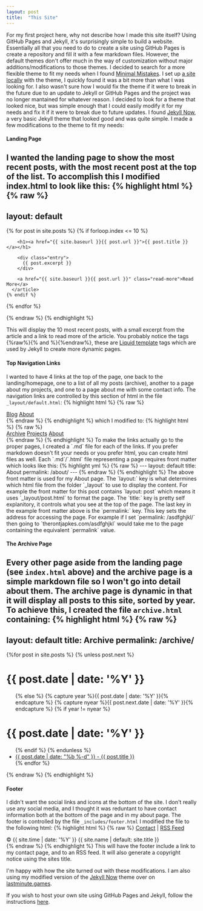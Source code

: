 ```yaml
---
layout: post
title:  "This Site"
---
```

For my first project here, why not describe how I made this site itself? Using GitHub Pages and Jekyll, it's surprisingly simple to build a website. Essentially all that you need to do to create a site using GitHub Pages is create a repository and fill it with a few markdown files. However, the default themes don't offer much in the way of customization without major additions/modifications to those themes. I decided to search for a more flexible theme to fit my needs when I found [Minimal Mistakes](https://mmistakes.github.io/minimal-mistakes/). I set up [a site locally](https://help.github.com/articles/setting-up-your-github-pages-site-locally-with-jekyll/) with the theme, I quickly found it was a bit more than what I was looking for. I also wasn't sure how I would fix the theme if it were to break in the future due to an update to Jekyll or GitHub Pages and the project was no longer mantained for whatever reason. I decided to look for a theme that looked nice, but was simple enough that I could easily modify it for my needs and fix it if it were to break due to future updates. I found [Jekyll Now](http://www.jekyllnow.com/), a very basic Jekyll theme that looked good and was quite simple. I made a few modifications to the theme to fit my needs:

#### Landing Page
I wanted the landing page to show the most recent posts, with the most recent post at the top of the list. To accomplish this I modified index.html to look like this:
{% highlight html %}
{% raw %} 
---
layout: default
---

<div class="posts">
  {% for post in site.posts %}
    {% if forloop.index <= 10 %}
      <article class="post">

        <h1><a href="{{ site.baseurl }}{{ post.url }}">{{ post.title }}</a></h1>

        <div class="entry">
          {{ post.excerpt }}
        </div>

        <a href="{{ site.baseurl }}{{ post.url }}" class="read-more">Read More</a>
      </article>
    {% endif %}
  {% endfor %}
</div>
{% endraw %}
{% endhighlight %}

This will display the 10 most recent posts, with a small excerpt from the article and a link to read more of the article. You probably notice the tags {%raw%}{% and %}{%endraw%}, these are [Liquid template](https://github.com/Shopify/liquid) tags which are used by Jekyll to create more dynamic pages.

#### Top Navigation Links
I wanted to have 4 links at the top of the page, one back to the landing/homepage, one to a list of all my posts (archive), another to a page about my projects, and one to a page about me with some contact info. The navigation links are controlled by this section of html in the file `_layout/default.html`: 
{% highlight html %}
{% raw %}
<nav>
  <a href="{{ site.baseurl }}/">Blog</a>
  <a href="{{ site.baseurl }}/about">About</a>
</nav>
{% endraw %}
{% endhighlight %}
which I modified to:
{% highlight html %}
{% raw %}
<nav>
  <a href="{{ site.baseurl }}/archive">Archive</a>
  <a href="{{ site.baseurl }}/projects">Projects</a>
  <a href="{{ site.baseurl }}/about">About</a>
</nav>
{% endraw %}
{% endhighlight %}
To make the links actually go to the proper pages, I created a `.md` file for each of the links. If you prefer markdown doesn't fit your needs or you prefer html, you can create html files as well. Each `.md`/`.html` file representing a page requires front matter which looks like this:
{% highlight yml %}
{% raw %}
---
layout: default
title: About
permalink: /about/
---
{% endraw %}
{% endhighlight %}
The above front matter is used for my About page. The `layout:` key is what determines which html file from the folder `_layout` to use to display the content. For example the front matter for this post contains `layout: post` which means it uses `_layout/post.html` to format the page. The `title:` key is pretty self explanitory, it controls what you see at the top of the page. The last key in the example front matter above is the `permalink:` key. This key sets the address for accessing the page. For example if I set `permalink: /asdfghjkl/` then going to `therontjapkes.com/asdfghjkl` would take me to the page containing the equivalent `permalink` value.

#### The Archive Page
Every other page aside from the landing page (see `index.html` above) and the archive page is a simple markdown file so I won't go into detail about them. The archive page is dynamic in that it will display all posts to this site, sorted by year. To achieve this, I created the file `archive.html` containing:
{% highlight html %}
{% raw %}
---
layout: default
title: Archive
permalink: /archive/
---

<div class="well">
{%for post in site.posts %}
    {% unless post.next %}
        <h1>{{ post.date | date: '%Y' }}</h1>
        <ul>
    {% else %}
        {% capture year %}{{ post.date | date: '%Y' }}{% endcapture %}
        {% capture nyear %}{{ post.next.date | date: '%Y' }}{% endcapture %}
        {% if year != nyear %}
            </ul>
            <h1>{{ post.date | date: '%Y' }}</h1>
            <ul>
        {% endif %}
    {% endunless %}
    <li><a href="{{ site.baseurl}}{{ post.url }}">{{ post.date | date: "%b %-d" }} - {{ post.title }}</a></li>
{% endfor %}
</ul>
</div>
{% endraw %}
{% endhighlight %}

#### Footer
I didn't want the social links and icons at the bottom of the site. I don't really use any social media, and I thought it was reduntant to have contact information both at the bottom of the page and in my about page. The footer is controlled by the file `_includes/footer.html` I modified the file to the following html:
{% highlight html %}
{% raw %}
<a href="{{ site.baseurl }}/contact">Contact</a> | <a href="{{ site.baseurl }}/feed.xml">RSS Feed</a>
<div class="page__footer-copyright">&copy; {{ site.time | date: '%Y' }} {{ site.name | default: site.title }}</div>
{% endraw %}
{% endhighlight %}
This will have the footer include a link to my contact page, and to an RSS feed. It will also generate a copyright notice using the sites title.

I'm happy with how the site turned out with these modifications. I am also using my modified version of the [Jekyll Now](http://www.jekyllnow.com/) theme over on [lastminute.games](https://lastminute.games).

If you wish to host your own site using GitHub Pages and Jekyll, follow the instructions [here](https://pages.github.com/).